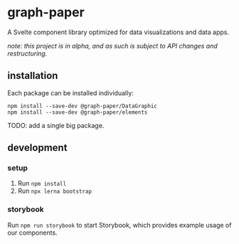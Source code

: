 # graph-paper

A Svelte component library optimized for data visualizations and data apps.

_note: this project is in alpha, and as such is subject to API changes and restructuring._

## installation

Each package can be installed individually:

```
npm install --save-dev @graph-paper/DataGraphic
npm install --save-dev @graph-paper/elements
```

TODO: add a single big package.

## development

### setup

1. Run `npm install`
2. Run `npx lerna bootstrap`

### storybook

Run `npm run storybook` to start Storybook, which provides example usage of our
components.
